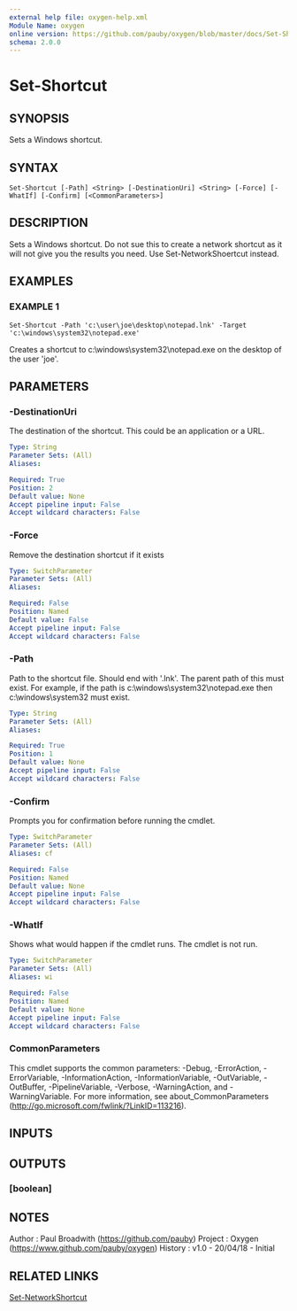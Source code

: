 ```yaml
---
external help file: oxygen-help.xml
Module Name: oxygen
online version: https://github.com/pauby/oxygen/blob/master/docs/Set-Shortcut.md
schema: 2.0.0
---
```


# Set-Shortcut

## SYNOPSIS
Sets a Windows shortcut.

## SYNTAX

```
Set-Shortcut [-Path] <String> [-DestinationUri] <String> [-Force] [-WhatIf] [-Confirm] [<CommonParameters>]
```

## DESCRIPTION
Sets a Windows shortcut.
Do not sue this to create a network shortcut as
it will not give you the results you need.
Use Set-NetworkShoertcut
instead.

## EXAMPLES

### EXAMPLE 1
```
Set-Shortcut -Path 'c:\user\joe\desktop\notepad.lnk' -Target 'c:\windows\system32\notepad.exe'
```

Creates a shortcut to c:\windows\system32\notepad.exe on the desktop of the user 'joe'.

## PARAMETERS

### -DestinationUri
The destination of the shortcut.
This could be an application or a URL.

```yaml
Type: String
Parameter Sets: (All)
Aliases:

Required: True
Position: 2
Default value: None
Accept pipeline input: False
Accept wildcard characters: False
```

### -Force
Remove the destination shortcut if it exists

```yaml
Type: SwitchParameter
Parameter Sets: (All)
Aliases:

Required: False
Position: Named
Default value: False
Accept pipeline input: False
Accept wildcard characters: False
```

### -Path
Path to the shortcut file.
Should end with '.lnk'.
The parent path of this must exist.
For example, if the path is c:\windows\system32\notepad.exe then c:\windows\system32 must exist.

```yaml
Type: String
Parameter Sets: (All)
Aliases:

Required: True
Position: 1
Default value: None
Accept pipeline input: False
Accept wildcard characters: False
```

### -Confirm
Prompts you for confirmation before running the cmdlet.

```yaml
Type: SwitchParameter
Parameter Sets: (All)
Aliases: cf

Required: False
Position: Named
Default value: None
Accept pipeline input: False
Accept wildcard characters: False
```

### -WhatIf
Shows what would happen if the cmdlet runs.
The cmdlet is not run.

```yaml
Type: SwitchParameter
Parameter Sets: (All)
Aliases: wi

Required: False
Position: Named
Default value: None
Accept pipeline input: False
Accept wildcard characters: False
```

### CommonParameters
This cmdlet supports the common parameters: -Debug, -ErrorAction, -ErrorVariable, -InformationAction, -InformationVariable, -OutVariable, -OutBuffer, -PipelineVariable, -Verbose, -WarningAction, and -WarningVariable.
For more information, see about_CommonParameters (http://go.microsoft.com/fwlink/?LinkID=113216).

## INPUTS

## OUTPUTS

### [boolean]

## NOTES
Author  : Paul Broadwith (https://github.com/pauby)
Project : Oxygen (https://www.github.com/pauby/oxygen)
History : v1.0 - 20/04/18 - Initial

## RELATED LINKS

[Set-NetworkShortcut]()

